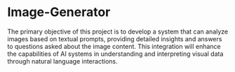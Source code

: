 # Image-Generator
The primary objective of this project is to develop a system that can analyze images based on textual prompts, providing detailed insights and answers to questions asked about the image content. This integration will enhance the capabilities of AI systems in understanding and interpreting visual data through natural language interactions.
